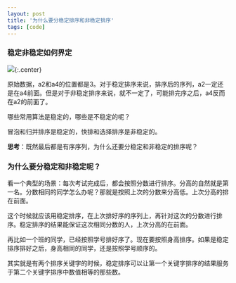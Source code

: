 ```yaml
---
layout: post
title: '为什么要分稳定排序和非稳定排序'
tags: [code]
---
```


### 稳定非稳定如何界定

![](http://image.augustrush8.com/images/stable1.png){:.center}

原始数据，a2和a4的位置都是3。对于稳定排序来说，排序后的序列，a2一定还是在a4前面。但是对于非稳定排序来说，就不一定了，可能排完序之后，a4反而在a2的前面了。

哪些常用算法是稳定的，哪些是不稳定的呢？

冒泡和归并排序是稳定的，快排和选择排序是非稳定的。

**思考**：既然最后都是有序序列，为什么还要分稳定和非稳定的排序呢？

### 为什么要分稳定和非稳定呢？

看一个典型的场景：每次考试完成后，都会按照分数进行排序。分高的自然就是第一名。分数相同的同学怎么办呢？那就是按照上次的分数来分高低。上次分高的排在前面。

这个时候就应该用稳定排序，在上次排好序的序列上，再针对这次的分数进行排序。稳定排序的结果能保证这次相同分数的人，上次分高的在前面。

再比如一个班的同学，已经按照学号排好序了。现在要按照身高排序。如果是稳定排序排好之后，身高相同的同学，还是按照学号顺序的。

其实就是有两个排序关键字的时候，稳定排序可以让第一个关键字排序的结果服务于第二个关键字排序中数值相等的那些数。